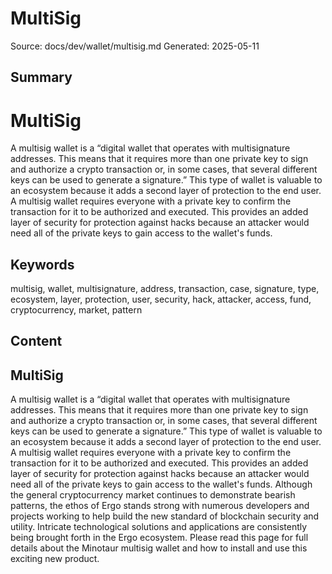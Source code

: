 # MultiSig
Source: docs/dev/wallet/multisig.md
Generated: 2025-05-11

## Summary
# MultiSig

A multisig wallet is a “digital wallet that operates with multisignature addresses. This means that it requires more than one private key to sign and authorize a crypto transaction or, in some cases, that several different keys can be used to generate a signature.” This type of wallet is valuable to an ecosystem because it adds a second layer of protection to the end user. A multisig wallet requires everyone with a private key to confirm the transaction for it to be authorized and executed. This provides an added layer of security for protection against hacks because an attacker would need all of the private keys to gain access to the wallet's funds.

## Keywords
multisig, wallet, multisignature, address, transaction, case, signature, type, ecosystem, layer, protection, user, security, hack, attacker, access, fund, cryptocurrency, market, pattern

## Content
## MultiSig
A multisig wallet is a “digital wallet that operates with multisignature addresses. This means that it requires more than one private key to sign and authorize a crypto transaction or, in some cases, that several different keys can be used to generate a signature.” This type of wallet is valuable to an ecosystem because it adds a second layer of protection to the end user. A multisig wallet requires everyone with a private key to confirm the transaction for it to be authorized and executed. This provides an added layer of security for protection against hacks because an attacker would need all of the private keys to gain access to the wallet's funds.
Although the general cryptocurrency market continues to demonstrate bearish patterns, the ethos of Ergo stands strong with numerous developers and projects working to help build the new standard of blockchain security and utility. Intricate technological solutions and applications are consistently being brought forth in the Ergo ecosystem.
Please read this page for full details about the Minotaur multisig wallet and how to install and use this exciting new product.
